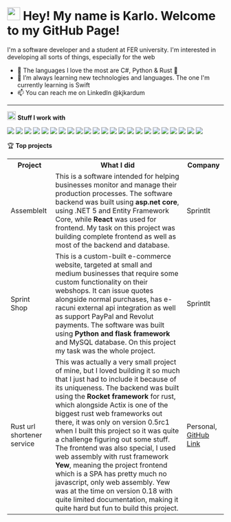 <h1><img src="https://emojis.slackmojis.com/emojis/images/1577982316/7421/typingcat.gif?1577982316" width="30"/> Hey! My name is Karlo. Welcome to my GitHub Page!</h1>

I'm a software developer and a student at FER university. I'm interested in developing all sorts of things, especially for the web

- 🐍 The languages I love the most are C#, Python & Rust 🦀
- 🧩 I’m always learning new technologies and languages. The one I'm currently learning is Swift
- 📫 You can reach me on LinkedIn @kjkardum

-------

<img src="https://slackmojis.com/emojis/10521-meow_code/download" width="20"/> **Stuff I work with**

<img src="https://img.shields.io/badge/Python-FFD43B?style=for-the-badge&logo=python&logoColor=darkgreen" /> <img src="https://img.shields.io/badge/JavaScript-323330?style=for-the-badge&logo=javascript&logoColor=F7DF1E" />
<img src="https://img.shields.io/badge/TypeScript-007ACC?style=for-the-badge&logo=typescript&logoColor=white" />
<img src="https://img.shields.io/badge/C%23-239120?style=for-the-badge&logo=c-sharp&logoColor=white" />
<img src="https://img.shields.io/badge/Java-ED8B00?style=for-the-badge&logo=java&logoColor=white" />
<img src="https://img.shields.io/badge/Kotlin-0095D5?&style=for-the-badge&logo=kotlin&logoColor=white" />
<img src="https://img.shields.io/badge/Rust-black?style=for-the-badge&logo=rust&logoColor=#E57324" />
<img src="https://img.shields.io/badge/MySQL-00000F?style=for-the-badge&logo=mysql&logoColor=white" />
<img src="https://img.shields.io/badge/PostgreSQL-316192?style=for-the-badge&logo=postgresql&logoColor=white" />
<img src="https://img.shields.io/badge/SQLite-07405E?style=for-the-badge&logo=sqlite&logoColor=white" />
<img src="https://img.shields.io/badge/Node.js-339933?style=for-the-badge&logo=nodedotjs&logoColor=white" />
<img src="https://img.shields.io/badge/.NET-512BD4?style=for-the-badge&logo=dotnet&logoColor=white" />
<img src="https://img.shields.io/badge/React-20232A?style=for-the-badge&logo=react&logoColor=61DAFB" />
<img src="https://img.shields.io/badge/Angular-DD0031?style=for-the-badge&logo=angular&logoColor=white" />
<img src="https://img.shields.io/badge/Bootstrap-563D7C?style=for-the-badge&logo=bootstrap&logoColor=white" />
<img src="https://img.shields.io/badge/Material--UI-0081CB?style=for-the-badge&logo=material-ui&logoColor=white" />
<img src="https://img.shields.io/badge/Flask-000000?style=for-the-badge&logo=flask&logoColor=white" />
<img src="https://img.shields.io/badge/next.js-000000?style=for-the-badge&logo=nextdotjs&logoColor=white" />
<img src="https://img.shields.io/badge/Keras-D00000?style=for-the-badge&logo=Keras&logoColor=white" />
<img src="https://img.shields.io/badge/Git-F05032?style=for-the-badge&logo=git&logoColor=white" />
<img src="https://img.shields.io/badge/Nginx-009639?style=for-the-badge&logo=nginx&logoColor=white" />
<img src="https://img.shields.io/badge/Google_Cloud-4285F4?style=for-the-badge&logo=google-cloud&logoColor=white" />
<img src="https://img.shields.io/badge/GitHub_Actions-2088FF?style=for-the-badge&logo=github-actions&logoColor=white" />


🏆 **Top projects**


<table>
    <tr>
        <th>Project</th>
        <th>What I did</th>
        <th>Company</th>
    </tr>
    <tr>
        <td>AssembleIt</td>
        <td>This is a software intended for helping businesses monitor and manage their production processes. The software backend was built using <b>asp.net core</b>, using .NET 5 and Entity Framework Core, while <b>React</b> was used for frontend. My task on this project was building complete frontend as well as most of the backend and database.</td>
        <td>SprintIt</td>
    </tr>
    <tr>
        <td>Sprint Shop</td>
        <td>This is a custom-built e-commerce website, targeted at small and medium businesses that require some custom functionality on their webshops. It can issue quotes alongside normal purchases, has e-racuni external api integration as well as support PayPal and Revolut payments. The software was built using <b>Python and flask framework</b> and MySQL database. On this project my task was the whole project.</td>
        <td>SprintIt</td>
    </tr>
    <tr>
        <td>Rust url shortener service</td>
        <td>
            This was actually a very small project of mine, but I loved building it so much that I just had to include it because of its uniqueness. The backend was built using the <b>Rocket framework</b> for rust, which alongside Actix is one of the biggest rust web frameworks out there, it was only on version 0.5rc1 when I built this project so it was quite a challenge figuring out some stuff. The frontend was also special, I used web assembly with rust framework <b>Yew</b>, meaning the project frontend which is a SPA has pretty much no javascript, only web assembly. Yew was at the time on version 0.18 with quite limited documentation, making it quite hard but fun to build this project.
        </td>
        <td>Personal, <a href="https://github.com/kjkardum/rust_projects/tree/master/web">GitHub Link</a></td>
    </tr>
</table>

<!---
kjkardum/kjkardum is a ✨ special ✨ repository because its `README.md` (this file) appears on your GitHub profile.
You can click the Preview link to take a look at your changes.
--->
